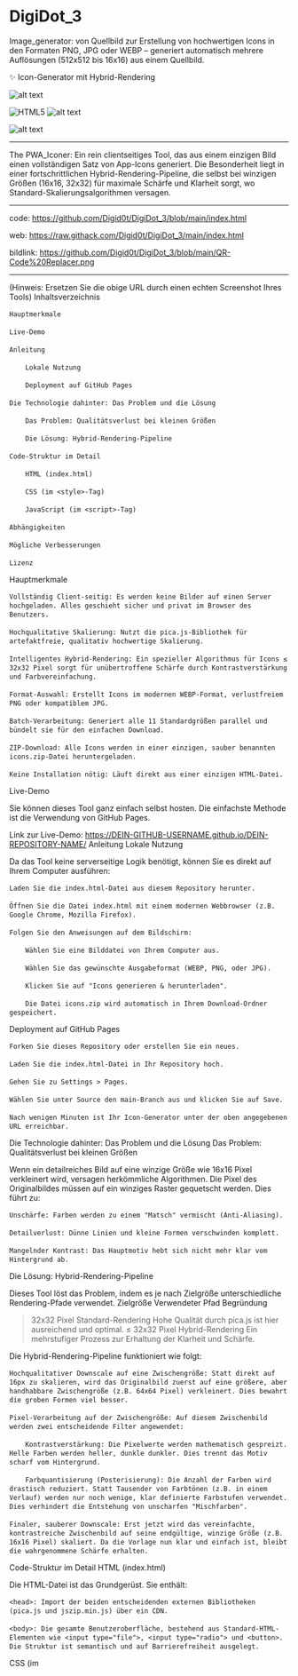 # DigiDot_3 
Image_generator: von Quellbild zur Erstellung von hochwertigen Icons in den Formaten PNG, JPG oder WEBP – generiert automatisch mehrere Auflösungen (512x512 bis 16x16) aus einem Quellbild.

✨ Icon-Generator mit Hybrid-Rendering

![alt text](https://img.shields.io/badge/Lizenz-MIT-blue.svg)

![HTML5](https://img.shields.io/badge/Technologie-HTML5-orange.svg)
![alt text](https://img.shields.io/badge/Technologie-Vanilla_JS-yellow.svg)


![alt text](https://img.shields.io/badge/Abhängigkeiten-Pica_&_JSZip-orange.svg)
____

The PWA_Iconer:
Ein rein clientseitiges Tool, das aus einem einzigen Bild einen vollständigen Satz von App-Icons generiert. Die Besonderheit liegt in einer fortschrittlichen Hybrid-Rendering-Pipeline, die selbst bei winzigen Größen (16x16, 32x32) für maximale Schärfe und Klarheit sorgt, wo Standard-Skalierungsalgorithmen versagen.

____

code:
https://github.com/Digid0t/DigiDot_3/blob/main/index.html

web:
https://raw.githack.com/Digid0t/DigiDot_3/main/index.html

bildlink:
https://github.com/Digid0t/DigiDot_3/blob/main/QR-Code%20Replacer.png

____

(Hinweis: Ersetzen Sie die obige URL durch einen echten Screenshot Ihres Tools)
Inhaltsverzeichnis

    Hauptmerkmale

    Live-Demo

    Anleitung

        Lokale Nutzung

        Deployment auf GitHub Pages

    Die Technologie dahinter: Das Problem und die Lösung

        Das Problem: Qualitätsverlust bei kleinen Größen

        Die Lösung: Hybrid-Rendering-Pipeline

    Code-Struktur im Detail

        HTML (index.html)

        CSS (im <style>-Tag)

        JavaScript (im <script>-Tag)

    Abhängigkeiten

    Mögliche Verbesserungen

    Lizenz

Hauptmerkmale

    Vollständig Client-seitig: Es werden keine Bilder auf einen Server hochgeladen. Alles geschieht sicher und privat im Browser des Benutzers.

    Hochqualitative Skalierung: Nutzt die pica.js-Bibliothek für artefaktfreie, qualitativ hochwertige Skalierung.

    Intelligentes Hybrid-Rendering: Ein spezieller Algorithmus für Icons ≤ 32x32 Pixel sorgt für unübertroffene Schärfe durch Kontrastverstärkung und Farbvereinfachung.

    Format-Auswahl: Erstellt Icons im modernen WEBP-Format, verlustfreiem PNG oder kompatiblem JPG.

    Batch-Verarbeitung: Generiert alle 11 Standardgrößen parallel und bündelt sie für den einfachen Download.

    ZIP-Download: Alle Icons werden in einer einzigen, sauber benannten icons.zip-Datei heruntergeladen.

    Keine Installation nötig: Läuft direkt aus einer einzigen HTML-Datei.

Live-Demo

Sie können dieses Tool ganz einfach selbst hosten. Die einfachste Methode ist die Verwendung von GitHub Pages.

Link zur Live-Demo: https://DEIN-GITHUB-USERNAME.github.io/DEIN-REPOSITORY-NAME/
Anleitung
Lokale Nutzung

Da das Tool keine serverseitige Logik benötigt, können Sie es direkt auf Ihrem Computer ausführen:

    Laden Sie die index.html-Datei aus diesem Repository herunter.

    Öffnen Sie die Datei index.html mit einem modernen Webbrowser (z.B. Google Chrome, Mozilla Firefox).

    Folgen Sie den Anweisungen auf dem Bildschirm:

        Wählen Sie eine Bilddatei von Ihrem Computer aus.

        Wählen Sie das gewünschte Ausgabeformat (WEBP, PNG, oder JPG).

        Klicken Sie auf "Icons generieren & herunterladen".

        Die Datei icons.zip wird automatisch in Ihrem Download-Ordner gespeichert.

Deployment auf GitHub Pages

    Forken Sie dieses Repository oder erstellen Sie ein neues.

    Laden Sie die index.html-Datei in Ihr Repository hoch.

    Gehen Sie zu Settings > Pages.

    Wählen Sie unter Source den main-Branch aus und klicken Sie auf Save.

    Nach wenigen Minuten ist Ihr Icon-Generator unter der oben angegebenen URL erreichbar.

Die Technologie dahinter: Das Problem und die Lösung
Das Problem: Qualitätsverlust bei kleinen Größen

Wenn ein detailreiches Bild auf eine winzige Größe wie 16x16 Pixel verkleinert wird, versagen herkömmliche Algorithmen. Die Pixel des Originalbildes müssen auf ein winziges Raster gequetscht werden. Dies führt zu:

    Unschärfe: Farben werden zu einem "Matsch" vermischt (Anti-Aliasing).

    Detailverlust: Dünne Linien und kleine Formen verschwinden komplett.

    Mangelnder Kontrast: Das Hauptmotiv hebt sich nicht mehr klar vom Hintergrund ab.

Die Lösung: Hybrid-Rendering-Pipeline

Dieses Tool löst das Problem, indem es je nach Zielgröße unterschiedliche Rendering-Pfade verwendet.
Zielgröße	Verwendeter Pfad	Begründung
> 32x32 Pixel	Standard-Rendering	Hohe Qualität durch pica.js ist hier ausreichend und optimal.
≤ 32x32 Pixel	Hybrid-Rendering	Ein mehrstufiger Prozess zur Erhaltung der Klarheit und Schärfe.

Die Hybrid-Rendering-Pipeline funktioniert wie folgt:

    Hochqualitativer Downscale auf eine Zwischengröße: Statt direkt auf 16px zu skalieren, wird das Originalbild zuerst auf eine größere, aber handhabbare Zwischengröße (z.B. 64x64 Pixel) verkleinert. Dies bewahrt die groben Formen viel besser.

    Pixel-Verarbeitung auf der Zwischengröße: Auf diesem Zwischenbild werden zwei entscheidende Filter angewendet:

        Kontrastverstärkung: Die Pixelwerte werden mathematisch gespreizt. Helle Farben werden heller, dunkle dunkler. Dies trennt das Motiv scharf vom Hintergrund.

        Farbquantisierung (Posterisierung): Die Anzahl der Farben wird drastisch reduziert. Statt Tausender von Farbtönen (z.B. in einem Verlauf) werden nur noch wenige, klar definierte Farbstufen verwendet. Dies verhindert die Entstehung von unscharfen "Mischfarben".

    Finaler, sauberer Downscale: Erst jetzt wird das vereinfachte, kontrastreiche Zwischenbild auf seine endgültige, winzige Größe (z.B. 16x16 Pixel) skaliert. Da die Vorlage nun klar und einfach ist, bleibt die wahrgenommene Schärfe erhalten.

Code-Struktur im Detail
HTML (index.html)

Die HTML-Datei ist das Grundgerüst. Sie enthält:

    <head>: Import der beiden entscheidenden externen Bibliotheken (pica.js und jszip.min.js) über ein CDN.

    <body>: Die gesamte Benutzeroberfläche, bestehend aus Standard-HTML-Elementen wie <input type="file">, <input type="radio"> und <button>. Die Struktur ist semantisch und auf Barrierefreiheit ausgelegt.

CSS (im <style>-Tag)

Das Styling wird direkt in der HTML-Datei gehalten, um die Portabilität zu gewährleisten.

    CSS-Variablen (:root): Das gesamte Farbschema ist zentral an einer Stelle definiert und kann leicht angepasst werden.

    Flexbox-Layout: Wird genutzt, um den Hauptcontainer auf der Seite zu zentrieren.

    Dynamische Zustände: CSS-Selektoren wie :disabled und :hover sorgen für visuelles Feedback bei der Interaktion mit den Steuerelementen.

    Lade-Animation: Eine einfache @keyframes-Animation erzeugt das rotierende Ladesymbol.

JavaScript (im <script>-Tag)

Dies ist das Gehirn des Tools. Der Code ist in logische Funktionen aufgeteilt:

    Event-Listener: Überwachen die Interaktionen des Benutzers mit dem Dateiauswahlfeld und dem Generierungs-Button und lösen die entsprechenden Aktionen aus.

    Hauptorchestrierung (generateBtn.addEventListener):

        Verwendet async/await für sauberen, asynchronen Code.

        Nutzt Promise.all(), um die Generierung aller 11 Icons parallel zu starten und zu warten, bis alle fertig sind, bevor die ZIP-Datei erstellt wird.

    Bildverarbeitungs-Funktionen:

        resizeImageStandard(): Implementiert den einfachen Pfad für größere Icons unter Verwendung von pica.resize().

        resizeImageHybrid(): Implementiert die komplexe Pipeline für kleine Icons. Dies ist die Kernfunktion für die Qualitätsverbesserung.

        applyPixelFilters(): Eine Low-Level-Funktion, die direkt auf den rohen Pixeldaten (ImageData) operiert, um die Kontrast- und Posterisierungsfilter anzuwenden.

    Hilfsfunktionen:

        loadImage(): Konvertiert die ausgewählte Datei in ein nutzbares Image-Objekt.

        setLoadingState(), downloadZip(), resetUI(): Bündeln wiederkehrende UI-Manipulationen, um den Code sauber und wartbar zu halten (DRY - Don't Repeat Yourself).

Abhängigkeiten

Dieses Tool ist auf zwei exzellente Open-Source-Bibliotheken angewiesen:

    pica.js: Eine hochperformante Bibliothek für die qualitativ hochwertige clientseitige Bildskalierung. Sie verwendet Lanczos-Filter, um bessere Ergebnisse als die native Browser-Implementierung zu erzielen.

    JSZip: Eine Bibliothek zum Erstellen, Lesen und Bearbeiten von .zip-Dateien mit JavaScript.

Mögliche Verbesserungen

    Web Worker: Für sehr große Originalbilder könnte die Bildverarbeitung die Benutzeroberfläche kurzzeitig blockieren. Die Auslagerung des Prozesses in einen Web Worker würde für ein 100% flüssiges Erlebnis sorgen.

    Konfigurierbare Filter: Fortgeschrittene Benutzer könnten von der Möglichkeit profitieren, die Stärke des Kontrasts oder die Anzahl der Farben bei der Posterisierung selbst einzustellen.

    Drag & Drop: Implementierung einer Drag-and-Drop-Zone für eine noch einfachere Dateiauswahl.

    SVG-Unterstützung: Erkennen, ob eine SVG-Datei hochgeladen wurde, und diese direkt ohne Qualitätsverlust rastern.

Lizenz

Dieses Projekt steht unter der MIT-Lizenz. Details finden Sie in der LICENSE-Datei. Sie können den Code frei verwenden, modifizieren und verbreiten.

_____

![PWA_Iconer](https://raw.githubusercontent.com/Digid0t/DigiDot_3/main/PWA_Iconer.png)


_____

<img src="https://raw.githubusercontent.com/Digid0t/DigiDot_3/main/QR-CodeIMG.png" alt="DigiDot 3 QR Code" width="300">

____
